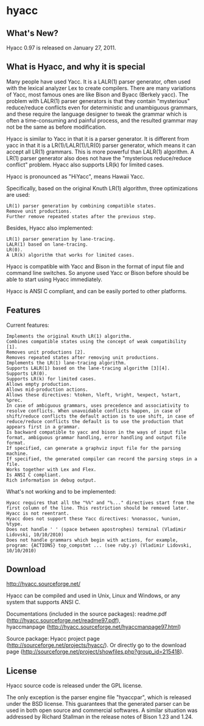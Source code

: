 hyacc
=====

What's New?
-----

Hyacc 0.97 is released on January 27, 2011.

What is Hyacc, and why it is special
-----

Many people have used Yacc. It is a LALR(1) parser generator, often used with the lexical analyzer Lex to create compilers. There are many variations of Yacc, most famous ones are like Bison and Byacc (Berkely yacc). The problem with LALR(1) parser generators is that they contain "mysterious" reduce/reduce conflicts even for deterministic and unambiguous grammars, and these require the language designer to tweak the grammar which is often a time-consuming and painful process, and the resulted grammar may not be the same as before modification.

Hyacc is similar to Yacc in that it is a parser generator. It is different from yacc in that it is a LR(1)/LALR(1)/LR(0) parser generator, which means it can accept all LR(1) grammars. This is more powerful than LALR(1) algorithm. A LR(1) parser generator also does not have the "mysterious reduce/reduce conflict" problem. Hyacc also supports LR(k) for limited cases.

Hyacc is pronounced as "HiYacc", means Hawaii Yacc.

Specifically, based on the original Knuth LR(1) algorithm, three optimizations are used:

    LR(1) parser generation by combining compatible states.
    Remove unit productions.
    Further remove repeated states after the previous step. 

Besides, Hyacc also implemented:

    LR(1) parser generation by lane-tracing.
    LALR(1) based on lane-tracing.
    LR(0).
    A LR(k) algorithm that works for limited cases. 

Hyacc is compatible with Yacc and Bison in the format of input file and command line switches. So anyone used Yacc or Bison before should be able to start using Hyacc immediately.

Hyacc is ANSI C compliant, and can be easily ported to other platforms.

Features
-----

Current features:

    Implements the original Knuth LR(1) algorithm.
    Combines compatible states using the concept of weak compatibility [1].
    Removes unit productions [2].
    Removes repeated states after removing unit productions.
    Implements the LR(1) lane-tracing algorithm.
    Supports LALR(1) based on the lane-tracing algorithm [3][4].
    Supports LR(0).
    Supports LR(k) for limited cases.
    Allows empty production.
    Allows mid-production actions.
    Allows these directives: %token, %left, %right, %expect, %start, %prec.
    In case of ambiguous grammars, uses precedence and associativity to resolve conflicts. When unavoidable conflicts happen, in case of shift/reduce conflicts the default action is to use shift, in case of reduce/reduce conflicts the default is to use the production that appears first in a grammar.
    Is backward compatible to yacc and bison in the ways of input file format, ambiguous grammar handling, error handling and output file format.
    If specified, can generate a graphviz input file for the parsing machine.
    If specified, the generated compiler can record the parsing steps in a file.
    Works together with Lex and Flex.
    Is ANSI C compliant.
    Rich information in debug output. 

What's not working and to be implemented:

    Hyacc requires that all the "%%" and "%..." directives start from the first column of the line. This restriction should be removed later.
    Hyacc is not reentrant.
    Hyacc does not support these Yacc directives: %nonassoc, %union, %type.
    Does not handle ' ' (space between apostrophes) terminal (Vladimir Lidovski, 10/10/2010)
    Does not handle grammars which begin with actions, for example, program: {ACTIONS} top_compstmt ... (see ruby.y) (Vladimir Lidovski, 10/10/2010) 


Download
-----

http://hyacc.sourceforge.net/

Hyacc can be compiled and used in Unix, Linux and Windows, or any system that supports ANSI C.

Documentations (included in the source packages): readme.pdf (http://hyacc.sourceforge.net/readme97.pdf),  
hyaccmanpage (http://hyacc.sourceforge.net/hyaccmanpage97.html)

Source package: Hyacc project page (http://sourceforge.net/projects/hyacc/). Or directly go to the download page (http://sourceforge.net/project/showfiles.php?group_id=215418).

License
-----

Hyacc source code is released under the GPL license.

The only exception is the parser engine file "hyaccpar", which is released under the BSD license. This guarantees that the generated parser can be used in both open source and commercial softwares. A similar situation was addressed by Richard Stallman in the release notes of Bison 1.23 and 1.24.
